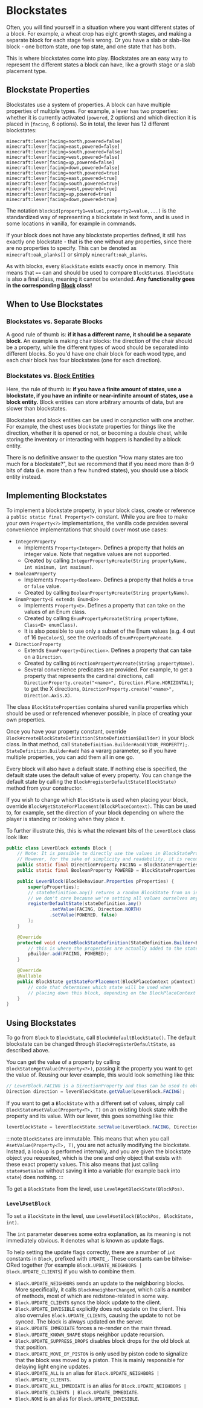Blockstates
===========

Often, you will find yourself in a situation where you want different states of a block. For example, a wheat crop has eight growth stages, and making a separate block for each stage feels wrong. Or you have a slab or slab-like block - one bottom state, one top state, and one state that has both.

This is where blockstates come into play. Blockstates are an easy way to represent the different states a block can have, like a growth stage or a slab placement type.

Blockstate Properties
---------------------

Blockstates use a system of properties. A block can have multiple properties of multiple types. For example, a lever has two properties: whether it is currently activated (`powered`, 2 options) and which direction it is placed in (`facing`, 6 options). So in total, the lever has 12 different blockstates:

```
minecraft:lever[facing=north,powered=false]
minecraft:lever[facing=east,powered=false]
minecraft:lever[facing=south,powered=false]
minecraft:lever[facing=west,powered=false]
minecraft:lever[facing=up,powered=false]
minecraft:lever[facing=down,powered=false]
minecraft:lever[facing=north,powered=true]
minecraft:lever[facing=east,powered=true]
minecraft:lever[facing=south,powered=true]
minecraft:lever[facing=west,powered=true]
minecraft:lever[facing=up,powered=true]
minecraft:lever[facing=down,powered=true]
```

The notation `blockid[property1=value1,property2=value,...]` is the standardized way of representing a blockstate in text form, and is used in some locations in vanilla, for example in commands.

If your block does not have any blockstate properties defined, it still has exactly one blockstate - that is the one without any properties, since there are no properties to specify. This can be denoted as `minecraft:oak_planks[]` or simply `minecraft:oak_planks`.

As with blocks, every `BlockState` exists exactly once in memory. This means that `==` can and should be used to compare `BlockState`s. `BlockState` is also a final class, meaning it cannot be extended. **Any functionality goes in the corresponding [Block][block] class!**

When to Use Blockstates
-----------------------

### Blockstates vs. Separate Blocks

A good rule of thumb is: **if it has a different name, it should be a separate block**. An example is making chair blocks: the direction of the chair should be a property, while the different types of wood should be separated into different blocks. So you'd have one chair block for each wood type, and each chair block has four blockstates (one for each direction).

### Blockstates vs. [Block Entities][blockentity]

Here, the rule of thumb is: **if you have a finite amount of states, use a blockstate, if you have an infinite or near-infinite amount of states, use a block entity.** Block entities can store arbitrary amounts of data, but are slower than blockstates.

Blockstates and block entities can be used in conjunction with one another. For example, the chest uses blockstate properties for things like the direction, whether it is opened or not, or becoming a double chest, while storing the inventory or interacting with hoppers is handled by a block entity.

There is no definitive answer to the question "How many states are too much for a blockstate?", but we recommend that if you need more than 8-9 bits of data (i.e. more than a few hundred states), you should use a block entity instead.

Implementing Blockstates
------------------------

To implement a blockstate property, in your block class, create or reference a `public static final Property<?>` constant. While you are free to make your own `Property<?>` implementations, the vanilla code provides several convenience implementations that should cover most use cases:

* `IntegerProperty`
    * Implements `Property<Integer>`. Defines a property that holds an integer value. Note that negative values are not supported.
    * Created by calling `IntegerProperty#create(String propertyName, int minimum, int maximum)`.
* `BooleanProperty`
    * Implements `Property<Boolean>`. Defines a property that holds a `true` or `false` value.
    * Created by calling `BooleanProperty#create(String propertyName)`.
* `EnumProperty<E extends Enum<E>>`
    * Implements `Property<E>`. Defines a property that can take on the values of an Enum class.
    * Created by calling `EnumProperty#create(String propertyName, Class<E> enumClass)`.
    * It is also possible to use only a subset of the Enum values (e.g. 4 out of 16 `DyeColor`s), see the overloads of `EnumProperty#create`.
* `DirectionProperty`
    * Extends `EnumProperty<Direction>`. Defines a property that can take on a `Direction`.
    * Created by calling `DirectionProperty#create(String propertyName)`.
    * Several convenience predicates are provided. For example, to get a property that represents the cardinal directions, call `DirectionProperty.create("<name>", Direction.Plane.HORIZONTAL)`; to get the X directions, `DirectionProperty.create("<name>", Direction.Axis.X)`.

The class `BlockStateProperties` contains shared vanilla properties which should be used or referenced whenever possible, in place of creating your own properties.

Once you have your property constant, override `Block#createBlockStateDefinition(StateDefinition$Builder)` in your block class. In that method, call `StateDefinition.Builder#add(YOUR_PROPERTY);`. `StateDefinition.Builder#add` has a vararg parameter, so if you have multiple properties, you can add them all in one go.

Every block will also have a default state. If nothing else is specified, the default state uses the default value of every property. You can change the default state by calling the `Block#registerDefaultState(BlockState)` method from your constructor.

If you wish to change which `BlockState` is used when placing your block, override `Block#getStateForPlacement(BlockPlaceContext)`. This can be used to, for example, set the direction of your block depending on where the player is standing or looking when they place it.

To further illustrate this, this is what the relevant bits of the `LeverBlock` class look like:

```java
public class LeverBlock extends Block {
    // Note: It is possible to directly use the values in BlockStateProperties instead of referencing them here again.
    // However, for the sake of simplicity and readability, it is recommended to add constants like this.
    public static final DirectionProperty FACING = BlockStateProperties.FACING;
    public static final BooleanProperty POWERED = BlockStateProperties.POWERED;

    public LeverBlock(BlockBehaviour.Properties pProperties) {
        super(pProperties);
        // stateDefinition.any() returns a random BlockState from an internal set,
        // we don't care because we're setting all values ourselves anyway
        registerDefaultState(stateDefinition.any()
                .setValue(FACING, Direction.NORTH)
                .setValue(POWERED, false)
        );
    }

    @Override
    protected void createBlockStateDefinition(StateDefinition.Builder<Block, BlockState> pBuilder) {
        // this is where the properties are actually added to the state
        pBuilder.add(FACING, POWERED);
    }

    @Override
    @Nullable
    public BlockState getStateForPlacement(BlockPlaceContext pContext) {
        // code that determines which state will be used when
        // placing down this block, depending on the BlockPlaceContext
    }
}
```

Using Blockstates
-----------------

To go from `Block` to `BlockState`, call `Block#defaultBlockState()`. The default blockstate can be changed through `Block#registerDefaultState`, as described above.

You can get the value of a property by calling `BlockState#getValue(Property<?>)`, passing it the property you want to get the value of. Reusing our lever example, this would look something like this:

```java
// LeverBlock.FACING is a DirectionProperty and thus can be used to obtain a Direction from the BlockState
Direction direction = leverBlockState.getValue(LeverBlock.FACING);
```

If you want to get a `BlockState` with a different set of values, simply call `BlockState#setValue(Property<T>, T)` on an existing block state with the property and its value. With our lever, this goes something like this:

```java
leverBlockState = leverBlockState.setValue(LeverBlock.FACING, Direction.SOUTH);
```

:::note
`BlockState`s are immutable. This means that when you call `#setValue(Property<T>, T)`, you are not actually modifying the blockstate. Instead, a lookup is performed internally, and you are given the blockstate object you requested, which is the one and only object that exists with these exact property values. This also means that just calling `state#setValue` without saving it into a variable (for example back into `state`) does nothing.
:::

To get a `BlockState` from the level, use `Level#getBlockState(BlockPos)`.

### `Level#setBlock`

To set a `BlockState` in the level, use `Level#setBlock(BlockPos, BlockState, int)`.

The `int` parameter deserves some extra explanation, as its meaning is not immediately obvious. It denotes what is known as update flags.

To help setting the update flags correctly, there are a number of `int` constants in `Block`, prefixed with `UPDATE_`. These constants can be bitwise-ORed together (for example `Block.UPDATE_NEIGHBORS | Block.UPDATE_CLIENTS`) if you wish to combine them.

- `Block.UPDATE_NEIGHBORS` sends an update to the neighboring blocks. More specifically, it calls `Block#neighborChanged`, which calls a number of methods, most of which are redstone-related in some way.
- `Block.UPDATE_CLIENTS` syncs the block update to the client.
- `Block.UPDATE_INVISIBLE` explicitly does not update on the client. This also overrules `Block.UPDATE_CLIENTS`, causing the update to not be synced. The block is always updated on the server.
- `Block.UPDATE_IMMEDIATE` forces a re-render on the main thread.
- `Block.UPDATE_KNOWN_SHAPE` stops neighbor update recursion.
- `Block.UPDATE_SUPPRESS_DROPS` disables block drops for the old block at that position.
- `Block.UPDATE_MOVE_BY_PISTON` is only used by piston code to signalize that the block was moved by a piston. This is mainly responsible for delaying light engine updates.
- `Block.UPDATE_ALL` is an alias for `Block.UPDATE_NEIGHBORS | Block.UPDATE_CLIENTS`.
- `Block.UPDATE_ALL_IMMEDIATE` is an alias for `Block.UPDATE_NEIGHBORS | Block.UPDATE_CLIENTS | Block.UPDATE_IMMEDIATE`.
- `Block.NONE` is an alias for `Block.UPDATE_INVISIBLE`.

[block]: index.md
[blockentity]: ../blockentities/index.md

